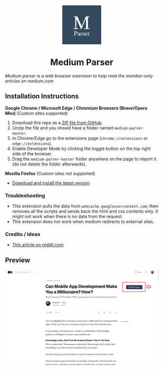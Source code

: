 <p align="center">
  <img src="./img/icon128.png" />
</p>

<h1 align="center">Medium Parser</h1>

*Medium parser is a web browser extension to help read the member-only articles on medium.com*

## Installation Instructions
**Google Chrome / Microsoft Edge / Chromium Browsers (Brave/Opera Mini)** (Custom sites supported)
1. Download this repo as a [ZIP file from GitHub](https://github.com/Xatta-Trone/medium-parser-extension/archive/refs/heads/main.zip).
1. Unzip the file and you should have a folder named `medium-parser-master`.
1. In Chrome/Edge go to the extensions page (`chrome://extensions` or `edge://extensions`).
1. Enable Developer Mode by clicking the toggle button on the top right side of the browser.
1. Drag the `medium-parser-master` folder anywhere on the page to import it (do not delete the folder afterwards).


**Mozilla Firefox** (Custom sites not supported)
* [Download and install the latest version](https://addons.mozilla.org/en-US/firefox/addon/medium-parser/)

### Troubleshooting
* This extension pulls the data from `webcache.googleusercontent.com`; then removes all the scripts and sends back the html and css contents only. It might not work when there is no data from the request. 
* This extension does not work when medium redirects to external sites. 

### Credits / Ideas
*  [This article on reddit.com](https://www.reddit.com/r/ChatGPT/comments/138jt64/you_can_read_medium_articles_for_free_using_bing/)
## Preview

<p align="center">
  <img src="./img/sample.png" />
</p>